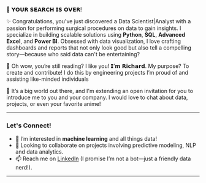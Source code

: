 🔎 𝗬𝗢𝗨𝗥 𝗦𝗘𝗔𝗥𝗖𝗛 𝗜𝗦 𝗢𝗩𝗘𝗥!

✨ Congratulations, you've just discovered a Data Scientist|Analyst with a passion for performing surgical procedures on data to gain insights. I specialize in building scalable solutions using **Python**, **SQL**, **Advanced Excel**, and **Power BI**. Obsessed with data visualization, I love crafting dashboards and reports that not only look good but also tell a compelling story—because who said data can't be entertaining?

👋 Oh wow, you’re still reading? I like you! 𝗜’𝗺 𝗥𝗶𝗰𝗵𝗮𝗿𝗱. My purpose? To create and contribute! I do this by engineering projects I’m proud of and assisting like-minded individuals

💌 It’s a big world out there, and I'm extending an open invitation for you to introduce me to you and your company. I would love to chat about data, projects, or even your favorite anime!

---

### Let's Connect!

- 👀 I’m interested in **machine learning** and all things data!
- 💞️ Looking to collaborate on projects involving predictive modeling, NLP and data analytics.
- 📫 Reach me on [LinkedIn](https://www.linkedin.com/in/richard-gidi) (I promise I’m not a bot—just a friendly data nerd!).

---



